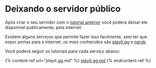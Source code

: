 # Deixando o servidor público

Após criar o seu servidor com o [tutorial anterior](../) você poderá deixar ele disponível publicamente, pela internet.

Existem alguns serviços que permite fazer isso facilmente, sem ter que expor portas para a internet, os mais conhecidos são [playit.gg](https://playit.gg/) e [ngrok](https://ngrok.com/).

Você poderá seguir os tutoriais para cada serviço abaixo:

{% content-ref url="playit.gg.md" %}
[playit.gg.md](playit.gg.md)
{% endcontent-ref %}
